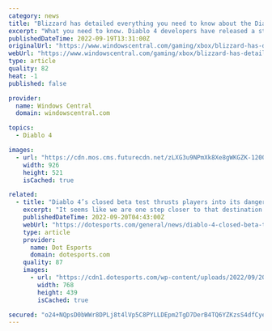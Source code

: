 ```yaml
---
category: news
title: "Blizzard has detailed everything you need to know about the Diablo 4 closed beta"
excerpt: "What you need to know. Diablo 4 developers have released a statement detailing more about the imminent closed beta. The closed beta will focus on the end game Diablo experience as ..."
publishedDateTime: 2022-09-19T13:31:00Z
originalUrl: "https://www.windowscentral.com/gaming/xbox/blizzard-has-detailed-everything-you-need-to-know-about-the-diablo-4-closed-beta"
webUrl: "https://www.windowscentral.com/gaming/xbox/blizzard-has-detailed-everything-you-need-to-know-about-the-diablo-4-closed-beta"
type: article
quality: 82
heat: -1
published: false

provider:
  name: Windows Central
  domain: windowscentral.com

topics:
  - Diablo 4

images:
  - url: "https://cdn.mos.cms.futurecdn.net/zLXG3u9NPmXk8Xe8gWKGZK-1200-80.jpg"
    width: 926
    height: 521
    isCached: true

related:
  - title: "Diablo 4’s closed beta test thrusts players into its dangerous endgame"
    excerpt: "It seems like we are one step closer to that destination as Blizzard Entertainment recently announced that a closed beta test for Diablo IV will be taking place in November 2022. Revealed earlier this ..."
    publishedDateTime: 2022-09-20T04:43:00Z
    webUrl: "https://dotesports.com/general/news/diablo-4-closed-beta-test-thrusts-players-into-its-dangerous-endgame"
    type: article
    provider:
      name: Dot Esports
      domain: dotesports.com
    quality: 87
    images:
      - url: "https://cdn1.dotesports.com/wp-content/uploads/2022/09/20064208/aMYMFK7FHw3viJCZ869hJH-768x439.jpg"
        width: 768
        height: 439
        isCached: true

secured: "o24+NQpsD0bWWr8DPLj8t4lVp5C8PYLLDEpm2TgD7DerB4TQ6YZKzsS4dfCyeGkfUenl27r8P0pT1WdCb7Z3ikTyZF7htMeCeqzYKx90G4dx9Zrummtv0zVmTvNreW3LdJEvIMR+yMgNpPW9d1RnwADDoOlyCsgRVRbizudIzqghSicwFaAZVKYjoQrUP35ZTDyCEWoj4oK+EjREBdfxTpBZ+fOMU2x56P5EIlRibAJxXAVMzQiCi1kTUHicNroDmq+yqHicQilSR/lNsXtZlKt5KGd9/M8ZBq63E0HwKxsbAY+9s4j3pKl7OJ3z5QnnEt9542q1nhEQdeet9rn2AVxypHL7tNiv1ENyG7fi+h0=;4pRmPDgBK44aaFkg2EUo8Q=="
---
```


